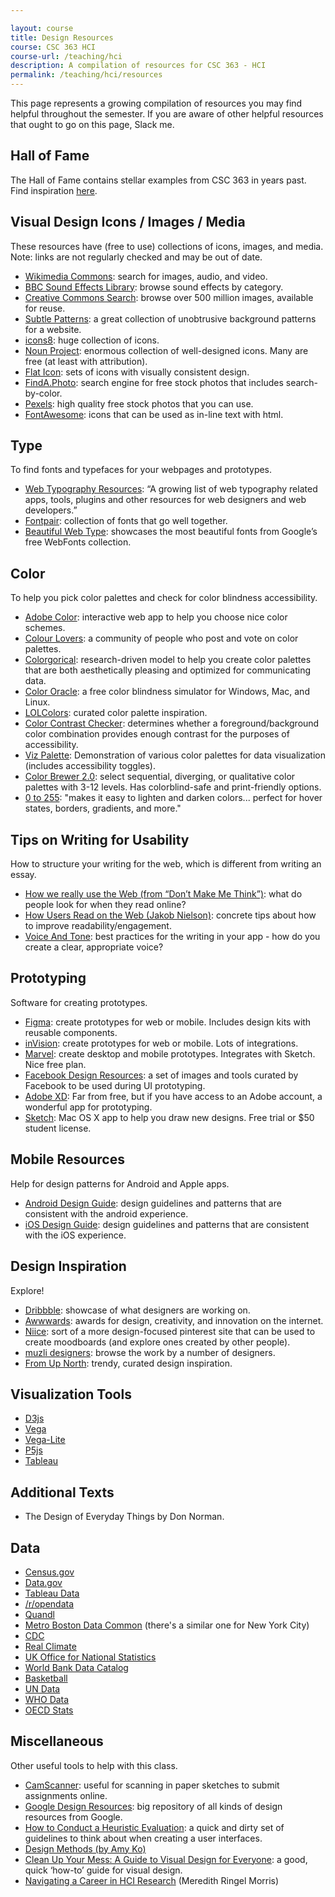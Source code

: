 ```yaml
---

layout: course
title: Design Resources
course: CSC 363 HCI
course-url: /teaching/hci
description: A compilation of resources for CSC 363 - HCI
permalink: /teaching/hci/resources
---
```


This page represents a growing compilation of resources you may find helpful throughout the semester. If you are aware of other helpful resources that ought to go on this page, Slack me.
## Hall of Fame
The Hall of Fame contains stellar examples from CSC 363 in years past. Find inspiration [here](/teaching/hci/hall-of-fame).


## Visual Design Icons / Images / Media
These resources have (free to use) collections of icons, images, and media. Note: links are not regularly checked and may be out of date.

* [Wikimedia Commons](https://commons.wikimedia.org/wiki/Main_Page): search for images, audio, and video.
* [BBC Sound Effects Library](https://sound-effects.bbcrewind.co.uk/): browse sound effects by category.
* [Creative Commons Search](https://search.creativecommons.org/): browse over 500 million images, available for reuse.
* [Subtle Patterns](http://subtlepatterns.com/): a great collection of unobtrusive background patterns for a website.
* [icons8](https://icons8.com/): huge collection of icons.
* [Noun Project](https://thenounproject.com/): enormous collection of well-designed icons. Many are free (at least with attribution).
* [Flat Icon](http://www.flaticon.com/): sets of icons with visually consistent design.
* [FindA.Photo](http://finda.photo/): search engine for free stock photos that includes search-by-color.
* [Pexels](https://www.pexels.com/): high quality free stock photos that you can use.
* [FontAwesome](https://fontawesome.com/): icons that can be used as in-line text with html.

## Type
To find fonts and typefaces for your webpages and prototypes.

* [Web Typography Resources](https://betterwebtype.com/web-typography-resources): “A growing list of web typography related apps, tools, plugins and other resources for web designers and web developers.”
* [Fontpair](http://fontpair.co/): collection of fonts that go well together.
* [Beautiful Web Type](https://beautifulwebtype.com/): showcases the most beautiful fonts from Google’s free WebFonts collection.

## Color
To help you pick color palettes and check for color blindness accessibility.
* [Adobe Color](https://color.adobe.com/create/color-wheel/): interactive web app to help you choose nice color schemes.
* [Colour Lovers](http://www.colourlovers.com/): a community of people who post and vote on color palettes.
* [Colorgorical](http://vrl.cs.brown.edu/color): research-driven model to help you create color palettes that are both aesthetically pleasing and optimized for communicating data.
* [Color Oracle](http://colororacle.org/): a free color blindness simulator for Windows, Mac, and Linux.
* [LOLColors](http://www.lolcolors.com/): curated color palette inspiration.
* [Color Contrast Checker](https://webaim.org/resources/contrastchecker/): determines whether a foreground/background color combination provides enough contrast for the purposes of accessibility.
* [Viz Palette](https://projects.susielu.com/viz-palette): Demonstration of various color palettes for data visualization (includes accessibility toggles).
* [Color Brewer 2.0](http://www.colorbrewer2.com/): select sequential, diverging, or qualitative color palettes with 3-12 levels. Has colorblind-safe and print-friendly options.
* [0 to 255](http://0to255.com/): "makes it easy to lighten and darken colors... perfect for hover states, borders, gradients, and more."

## Tips on Writing for Usability
How to structure your writing for the web, which is different from writing an essay.

* [How we really use the Web (from “Don’t Make Me Think”)](http://www.sensible.com/chapter.html): what do people look for when they read online?
* [How Users Read on the Web (Jakob Nielson)](https://www.nngroup.com/articles/how-users-read-on-the-web/): concrete tips about how to improve readability/engagement.
* [Voice And Tone](http://voiceandtone.com/): best practices for the writing in your app - how do you create a clear, appropriate voice?

## Prototyping
Software for creating prototypes.
* [Figma](https://www.figma.com/): create prototypes for web or mobile. Includes design kits with reusable components.
* [inVision](http://www.invisionapp.com/): create prototypes for web or mobile. Lots of integrations.
* [Marvel](https://marvelapp.com/): create desktop and mobile prototypes. Integrates with Sketch. Nice free plan.
* [Facebook Design Resources](http://facebook.github.io/design/): a set of images and tools curated by Facebook to be used during UI prototyping.
* [Adobe XD](https://www.adobe.com/products/xd.html): Far from free, but if you have access to an Adobe account, a wonderful app for prototyping.
* [Sketch](https://www.sketchapp.com/): Mac OS X app to help you draw new designs. Free trial or $50 student license.

## Mobile Resources
Help for design patterns for Android and Apple apps.
* [Android Design Guide](http://developer.android.com/design/index.html): design guidelines and patterns that are consistent with the android experience.
* [iOS Design Guide](https://developer.apple.com/library/ios/documentation/UserExperience/Conceptual/MobileHIG/): design guidelines and patterns that are consistent with the iOS experience.

## Design Inspiration
Explore!

* [Dribbble](https://dribbble.com/): showcase of what designers are working on.
* [Awwwards](http://www.awwwards.com/): awards for design, creativity, and innovation on the internet.
* [Niice](https://niice.co/): sort of a more design-focused pinterest site that can be used to create moodboards (and explore ones created by other people).
* [muzli designers](http://designers.muz.li/): browse the work by a number of designers.
* [From Up North](https://fromupnorth.com/): trendy, curated design inspiration.

## Visualization Tools
* [D3js](https://d3js.org/)
* [Vega](http://vega.github.io/)
* [Vega-Lite](https://vega.github.io/vega-lite/)
* [P5js](http://p5js.org/)
* [Tableau](https://www.tableau.com/)

## Additional Texts
* The Design of Everyday Things by Don Norman.

## Data
* [Census.gov](https://www.census.gov/)
* [Data.gov](http://www.data.gov/)
* [Tableau Data](https://public.tableau.com/en-us/s/resources)
* [/r/opendata](https://www.reddit.com/r/opendata/)
* [Quandl](https://www.quandl.com/)
* [Metro Boston Data Common](http://metrobostondatacommon.org/) (there's a similar one for New York City)
* [CDC](http://www.cdc.gov/nchs/data_access/data_tools.htm)
* [Real Climate](http://www.realclimate.org/index.php/data-sources/)
* [UK Office for National Statistics](http://www.statistics.gov.uk/default.asp)
* [World Bank Data Catalog](https://datacatalog.worldbank.org/)
* [Basketball](https://www.basketball-reference.com/)
* [UN Data](http://data.un.org/)
* [WHO Data](https://www.who.int/data/)
* [OECD Stats](http://stats.oecd.org/Index.aspx)

## Miscellaneous
Other useful tools to help with this class.
* [CamScanner](https://apps.apple.com/us/app/camscanner-pdf-scanner-app/id1543833156?mt=12): useful for scanning in paper sketches to submit assignments online.
* [Google Design Resources](https://design.google/resources/): big repository of all kinds of design resources from Google.
* [How to Conduct a Heuristic Evaluation](https://www.interaction-design.org/literature/article/heuristic-evaluation-how-to-conduct-a-heuristic-evaluation?utm_source=facebook&utm_medium=sm): a quick and dirty set of guidelines to think about when creating a user interfaces.
* [Design Methods (by Amy Ko)](http://faculty.washington.edu/ajk[o/books/design-methods/)
* [Clean Up Your Mess: A Guide to Visual Design for Everyone](http://www.visualmess.com/): a good, quick ‘how-to’ guide for visual design.
* [Navigating a Career in HCI Research](https://cs.brown.edu/video/387/?quality=hires) (Meredith Ringel Morris)
